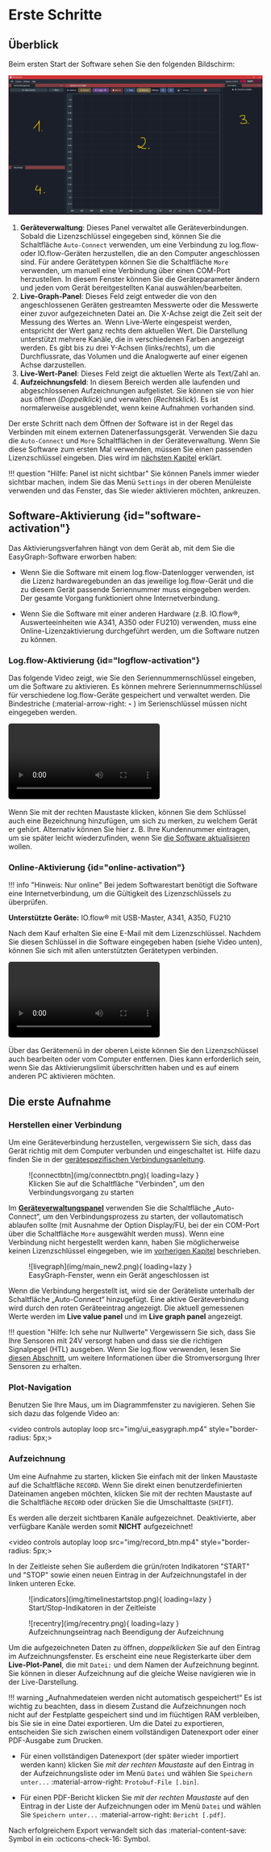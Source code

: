 <!-- for setup/activation instructions and connecting the hardware correctly -->

# Erste Schritte

## Überblick 

Beim ersten Start der Software sehen Sie den folgenden Bildschirm:

![Hauptbildschirm](img/main_new_firststart.png "Hauptbildschirm von EasyGraph")

1. **Geräteverwaltung**: Dieses Panel verwaltet alle Geräteverbindungen. Sobald die Lizenzschlüssel eingegeben sind, können Sie die Schaltfläche `Auto-Connect` verwenden, um eine Verbindung zu log.flow- oder IO.flow-Geräten herzustellen, die an den Computer angeschlossen sind. Für andere Gerätetypen können Sie die Schaltfläche `More` verwenden, um manuell eine Verbindung über einen COM-Port herzustellen. In diesem Fenster können Sie die Geräteparameter ändern und jeden vom Gerät bereitgestellten Kanal auswählen/bearbeiten.
2. **Live-Graph-Panel**: Dieses Feld zeigt entweder die von den angeschlossenen Geräten gestreamten Messwerte oder die Messwerte einer zuvor aufgezeichneten Datei an. Die X-Achse zeigt die Zeit seit der Messung des Wertes an. Wenn Live-Werte eingespeist werden, entspricht der Wert ganz rechts dem aktuellen Wert. Die Darstellung unterstützt mehrere Kanäle, die in verschiedenen Farben angezeigt werden. Es gibt bis zu drei Y-Achsen (links/rechts), um die Durchflussrate, das Volumen und die Analogwerte auf einer eigenen Achse darzustellen.
3. **Live-Wert-Panel**: Dieses Feld zeigt die aktuellen Werte als Text/Zahl an.
4. **Aufzeichnungsfeld**: In diesem Bereich werden alle laufenden und abgeschlossenen Aufzeichnungen aufgelistet. Sie können sie von hier aus öffnen (_Doppelklick_) und verwalten (_Rechtsklick_). Es ist normalerweise ausgeblendet, wenn keine Aufnahmen vorhanden sind.

Der erste Schritt nach dem Öffnen der Software ist in der Regel das Verbinden mit einem externen Datenerfassungsgerät. Verwenden Sie dazu die `Auto-Connect` und `More` Schaltflächen in der Geräteverwaltung. Wenn Sie diese Software zum ersten Mal verwenden, müssen Sie einen passenden Lizenzschlüssel eingeben. Dies wird im [nächsten Kapitel](gettingstarted.md#software-activation "Software Activation") erklärt.

!!! question "Hilfe: Panel ist nicht sichtbar"
    Sie können Panels immer wieder sichtbar machen, indem Sie das Menü `Settings` in der oberen Menüleiste verwenden und das Fenster, das Sie wieder aktivieren möchten, ankreuzen.

## Software-Aktivierung  {id="software-activation"}

Das Aktivierungsverfahren hängt von dem Gerät ab, mit dem Sie die EasyGraph-Software erworben haben:

- Wenn Sie die Software mit einem log.flow-Datenlogger verwenden, ist die Lizenz hardwaregebunden an das jeweilige log.flow-Gerät und die zu diesem Gerät passende Seriennummer muss eingegeben werden. Der gesamte Vorgang funktioniert ohne Internetverbindung.

- Wenn Sie die Software mit einer anderen Hardware (z.B. IO.flow®, Auswerteeinheiten wie A341, A350 oder FU210) verwenden, muss eine Online-Lizenzaktivierung durchgeführt werden, um die Software nutzen zu können. 

### Log.flow-Aktivierung {id="logflow-activation"}

Das folgende Video zeigt, wie Sie den Seriennummernschlüssel eingeben, um die Software zu aktivieren. Es können mehrere Seriennummernschlüssel für verschiedene log.flow-Geräte gespeichert und verwaltet werden. Die Bindestriche (:material-arrow-right: **-** ) im Serienschlüssel müssen nicht eingegeben werden.

<video controls="" src="img/logflowsetkey.mp4" style="border-radius: 5px;"> </video>  

Wenn Sie mit der rechten Maustaste klicken, können Sie dem Schlüssel auch eine Bezeichnung hinzufügen, um sich zu merken, zu welchem Gerät er gehört. Alternativ können Sie hier z. B. Ihre Kundennummer eintragen, um sie später leicht wiederzufinden, wenn Sie [die Software aktualisieren](uiguide.md#update-check) wollen.


### Online-Aktivierung {id="online-activation"}

!!! info "Hinweis: Nur online"
    Bei jedem Softwarestart benötigt die Software eine Internetverbindung, um die Gültigkeit des Lizenzschlüssels zu überprüfen.

**Unterstützte Geräte:** IO.flow® mit USB-Master, A341, A350, FU210

Nach dem Kauf erhalten Sie eine E-Mail mit dem Lizenzschlüssel. Nachdem Sie diesen Schlüssel in die Software eingegeben haben (siehe Video unten), können Sie sich mit allen unterstützten Gerätetypen verbinden.

<video controls="" src="img/additionallickey.mp4" style="border-radius: 5px;"> </video>  

Über das Gerätemenü in der oberen Leiste können Sie den Lizenzschlüssel auch bearbeiten oder vom Computer entfernen. Dies kann erforderlich sein, wenn Sie das Aktivierungslimit überschritten haben und es auf einem anderen PC aktivieren möchten. 

## Die erste Aufnahme

<!-- ganz allgemein geräteunabhängig -->
### Herstellen einer Verbindung

Um eine Geräteverbindung herzustellen, vergewissern Sie sich, dass das Gerät richtig mit dem Computer verbunden und eingeschaltet ist. Hilfe dazu finden Sie in der [gerätespezifischen Verbindungsanleitung](devices.md). 

<figure markdown>
  ![connectbtn](img/connectbtn.png){ loading=lazy }
  <figcaption>Klicken Sie auf die Schaltfläche "Verbinden", um den Verbindungsvorgang zu starten</figcaption>
</figure>


Im [**Geräteverwaltungspanel**](uiguide.md#device-management-panel) verwenden Sie die Schaltfläche „Auto-Connect“, um den Verbindungsprozess zu starten, der vollautomatisch ablaufen sollte (mit Ausnahme der Option Display/FU, bei der ein COM-Port über die Schaltfläche `More` ausgewählt werden muss). Wenn eine Verbindung nicht hergestellt werden kann, haben Sie möglicherweise keinen Lizenzschlüssel eingegeben, wie im [vorherigen Kapitel](gettingstarted.md#software-activation) beschrieben.

<figure markdown>
  ![livegraph](img/main_new2.png){ loading=lazy }
  <figcaption>EasyGraph-Fenster, wenn ein Gerät angeschlossen ist</figcaption>
</figure>

Wenn die Verbindung hergestellt ist, wird sie der Geräteliste unterhalb der Schaltfläche „Auto-Connect“ hinzugefügt. Eine aktive Geräteverbindung wird durch den roten Geräteeintrag angezeigt. Die aktuell gemessenen Werte werden im **Live value panel** und im **Live graph panel** angezeigt.

!!! question "Hilfe: Ich sehe nur Nullwerte"
    Vergewissern Sie sich, dass Sie Ihre Sensoren mit 24V versorgt haben und dass sie die richtigen Signalpegel (HTL) ausgeben. Wenn Sie log.flow verwenden, lesen Sie [diesen Abschnitt](devices.md#power-supply-configuration), um weitere Informationen über die Stromversorgung Ihrer Sensoren zu erhalten.

### Plot-Navigation

Benutzen Sie Ihre Maus, um im Diagrammfenster zu navigieren. Sehen Sie sich dazu das folgende Video an:

<video controls autoplay loop src="img/ui_easygraph.mp4" style="border-radius: 5px;> </video>  

### Aufzeichnung 

Um eine Aufnahme zu starten, klicken Sie einfach mit der linken Maustaste auf die Schaltfläche `RECORD`. Wenn Sie direkt einen benutzerdefinierten Dateinamen angeben möchten, klicken Sie mit der rechten Maustaste auf die Schaltfläche `RECORD` oder drücken Sie die Umschalttaste (`SHIFT`).

Es werden alle derzeit sichtbaren Kanäle aufgezeichnet. Deaktivierte, aber verfügbare Kanäle werden somit **NICHT** aufgezeichnet!

<video controls autoplay loop src="img/record_btn.mp4" style="border-radius: 5px;> </video>  

In der Zeitleiste sehen Sie außerdem die grün/roten Indikatoren "START" und "STOP" sowie einen neuen Eintrag in der Aufzeichnungstafel in der linken unteren Ecke. 

<figure markdown>
  ![indicators](img/timelinestartstop.png){ loading=lazy }
  <figcaption>Start/Stop-Indikatoren in der Zeitleiste</figcaption>
</figure>

<figure markdown>
  ![recentry](img/recentry.png){ loading=lazy }
  <figcaption>Aufzeichnungseintrag nach Beendigung der Aufzeichnung</figcaption>
</figure>

Um die aufgezeichneten Daten zu öffnen, _doppelklicken_ Sie auf den Eintrag im Aufzeichnungsfenster. Es erscheint eine neue Registerkarte über dem **Live-Plot-Panel**, die mit `Datei:` und dem Namen der Aufzeichnung beginnt. Sie können in dieser Aufzeichnung auf die gleiche Weise navigieren wie in der Live-Darstellung. 

!!! warning „Aufnahmedateien werden nicht automatisch gespeichert!“
    Es ist wichtig zu beachten, dass in diesem Zustand die Aufzeichnungen noch nicht auf der Festplatte gespeichert sind und im flüchtigen RAM verbleiben, bis Sie sie in eine Datei exportieren. Um die Datei zu exportieren, entscheiden Sie sich zwischen einem vollständigen Datenexport oder einer PDF-Ausgabe zum Drucken.

- Für einen vollständigen Datenexport (der später wieder importiert werden kann) klicken Sie _mit der rechten Maustaste_ auf den Eintrag in der Aufzeichnungsliste oder im Menü `Datei` und wählen Sie `Speichern unter...` :material-arrow-right: `Protobuf-File [.bin]`.

- Für einen PDF-Bericht klicken Sie _mit der rechten Maustaste_ auf den Eintrag in der Liste der Aufzeichnungen oder im Menü `Datei` und wählen Sie `Speichern unter...` :material-arrow-right: `Bericht [.pdf]`.

Nach erfolgreichem Export verwandelt sich das :material-content-save: Symbol in ein :octicons-check-16: Symbol.